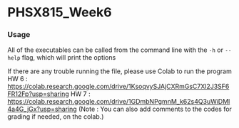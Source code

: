 # PHSX815_Week6
### Usage

All of the executables can be called from the
command line with the `-h` or `--help` flag, which will print the options

If there are any trouble running the file, please use Colab to run the program 
HW 6 : https://colab.research.google.com/drive/1KsoqvySJAjCXRmGsC7Xl2J3SF6FR12Fp?usp=sharing
HW 7 : https://colab.research.google.com/drive/1GDmbNPgmnM_k62s4Q3uWiDMl4a4G_jGx?usp=sharing
(Note : You can also add comments to the codes for grading if needed, on the colab.)
